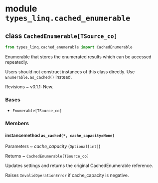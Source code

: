 # module ``types_linq.cached_enumerable``

## class `CachedEnumerable[TSource_co]`

```py
from types_linq.cached_enumerable import CachedEnumerable
```

Enumerable that stores the enumerated results which can be accessed repeatedly.

Users should not construct instances of this class directly. Use `Enumerable.as_cached()` instead.

Revisions
    ~ v0.1.1: New.

### Bases

- `Enumerable[TSource_co]`

### Members

#### instancemethod `as_cached(*, cache_capacity=None)`

Parameters
  ~ *cache_capacity* (`Optional[int]`)

Returns
  ~ `CachedEnumerable[TSource_co]`

Updates settings and returns the original CachedEnumerable reference.

Raises `InvalidOperationError` if cache_capacity is negative.

